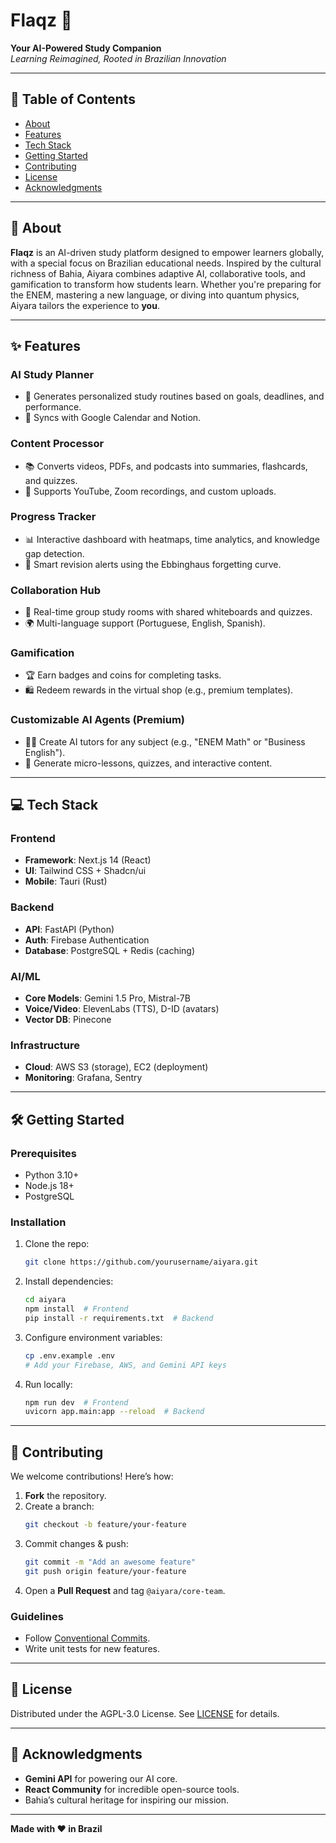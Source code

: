 # Flaqz 🌟  
**Your AI-Powered Study Companion**  
*Learning Reimagined, Rooted in Brazilian Innovation*  

---

## 📖 Table of Contents  
- [About](#-about)  
- [Features](#-features)  
- [Tech Stack](#-tech-stack)  
- [Getting Started](#-getting-started)  
- [Contributing](#-contributing)  
- [License](#-license)  
- [Acknowledgments](#-acknowledgments)  

---

## 🚀 About  
**Flaqz** is an AI-driven study platform designed to empower learners globally, with a special focus on Brazilian educational needs. Inspired by the cultural richness of Bahia, Aiyara combines adaptive AI, collaborative tools, and gamification to transform how students learn. Whether you're preparing for the ENEM, mastering a new language, or diving into quantum physics, Aiyara tailors the experience to **you**.  

---

## ✨ Features  

### **AI Study Planner**  
- 🎯 Generates personalized study routines based on goals, deadlines, and performance.  
- 📅 Syncs with Google Calendar and Notion.  

### **Content Processor**  
- 📚 Converts videos, PDFs, and podcasts into summaries, flashcards, and quizzes.  
- 🎥 Supports YouTube, Zoom recordings, and custom uploads.  

### **Progress Tracker**  
- 📊 Interactive dashboard with heatmaps, time analytics, and knowledge gap detection.  
- 🔔 Smart revision alerts using the Ebbinghaus forgetting curve.  

### **Collaboration Hub**  
- 👥 Real-time group study rooms with shared whiteboards and quizzes.  
- 🌍 Multi-language support (Portuguese, English, Spanish).  

### **Gamification**  
- 🏆 Earn badges and coins for completing tasks.  
- 🛍️ Redeem rewards in the virtual shop (e.g., premium templates).  

### **Customizable AI Agents (Premium)**  
- 🧑🏫 Create AI tutors for any subject (e.g., "ENEM Math" or "Business English").  
- 🎥 Generate micro-lessons, quizzes, and interactive content.  

---

## 💻 Tech Stack  

### **Frontend**  
- **Framework**: Next.js 14 (React)  
- **UI**: Tailwind CSS + Shadcn/ui  
- **Mobile**: Tauri (Rust)  

### **Backend**  
- **API**: FastAPI (Python)  
- **Auth**: Firebase Authentication  
- **Database**: PostgreSQL + Redis (caching)  

### **AI/ML**  
- **Core Models**: Gemini 1.5 Pro, Mistral-7B  
- **Voice/Video**: ElevenLabs (TTS), D-ID (avatars)  
- **Vector DB**: Pinecone  

### **Infrastructure**  
- **Cloud**: AWS S3 (storage), EC2 (deployment)  
- **Monitoring**: Grafana, Sentry  

---

## 🛠️ Getting Started  

### Prerequisites  
- Python 3.10+  
- Node.js 18+  
- PostgreSQL  

### Installation  
1. Clone the repo:  
   ```bash  
   git clone https://github.com/yourusername/aiyara.git  
   ```  
2. Install dependencies:  
   ```bash  
   cd aiyara  
   npm install  # Frontend  
   pip install -r requirements.txt  # Backend  
   ```  
3. Configure environment variables:  
   ```bash  
   cp .env.example .env  
   # Add your Firebase, AWS, and Gemini API keys  
   ```  
4. Run locally:  
   ```bash  
   npm run dev  # Frontend  
   uvicorn app.main:app --reload  # Backend  
   ```  

---

## 🤝 Contributing  
We welcome contributions! Here’s how:  
1. **Fork** the repository.  
2. Create a branch:  
   ```bash  
   git checkout -b feature/your-feature  
   ```  
3. Commit changes & push:  
   ```bash  
   git commit -m "Add an awesome feature"  
   git push origin feature/your-feature  
   ```  
4. Open a **Pull Request** and tag `@aiyara/core-team`.  

### Guidelines  
- Follow [Conventional Commits](https://www.conventionalcommits.org/).  
- Write unit tests for new features.  

---

## 📜 License  
Distributed under the AGPL-3.0 License. See [LICENSE](LICENSE) for details.  

---

## 🙏 Acknowledgments  
- **Gemini API** for powering our AI core.  
- **React Community** for incredible open-source tools.  
- Bahia’s cultural heritage for inspiring our mission.  

---

**Made with ❤️ in Brazil**  
``` 
